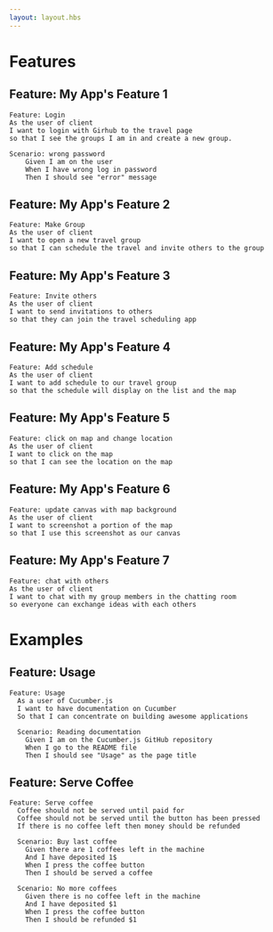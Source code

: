 ```yaml
---
layout: layout.hbs
---
```


# Features

## Feature: My App's Feature 1

``` gherkin
Feature: Login
As the user of client
I want to login with Girhub to the travel page
so that I see the groups I am in and create a new group.

Scenario: wrong password
    Given I am on the user 
    When I have wrong log in password
    Then I should see "error" message

```

## Feature: My App's Feature 2

``` gherkin
Feature: Make Group
As the user of client
I want to open a new travel group
so that I can schedule the travel and invite others to the group

```

## Feature: My App's Feature 3

``` gherkin
Feature: Invite others
As the user of client 
I want to send invitations to others
so that they can join the travel scheduling app 

```

## Feature: My App's Feature 4

``` gherkin
Feature: Add schedule
As the user of client
I want to add schedule to our travel group 
so that the schedule will display on the list and the map

```

## Feature: My App's Feature 5

``` gherkin
Feature: click on map and change location
As the user of client
I want to click on the map 
so that I can see the location on the map

```
## Feature: My App's Feature 6

``` gherkin
Feature: update canvas with map background
As the user of client
I want to screenshot a portion of the map
so that I use this screenshot as our canvas

```
## Feature: My App's Feature 7

``` gherkin
Feature: chat with others
As the user of client
I want to chat with my group members in the chatting room
so everyone can exchange ideas with each others 
```

# Examples

## Feature: Usage

``` gherkin
Feature: Usage
  As a user of Cucumber.js
  I want to have documentation on Cucumber
  So that I can concentrate on building awesome applications

  Scenario: Reading documentation
    Given I am on the Cucumber.js GitHub repository
    When I go to the README file
    Then I should see "Usage" as the page title
```

## Feature: Serve Coffee

``` gherkin
Feature: Serve coffee
  Coffee should not be served until paid for
  Coffee should not be served until the button has been pressed
  If there is no coffee left then money should be refunded

  Scenario: Buy last coffee
    Given there are 1 coffees left in the machine
    And I have deposited 1$
    When I press the coffee button
    Then I should be served a coffee

  Scenario: No more coffees
    Given there is no coffee left in the machine
    And I have deposited $1
    When I press the coffee button
    Then I should be refunded $1
```
